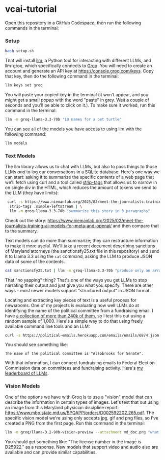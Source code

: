 # vcai-tutorial

Open this repository in a GitHub Codespace, then run the following commands in the terminal:

### Setup

```bash
bash setup.sh
```

That will install [llm](https://llm.datasette.io/en/stable/), a Python tool for interacting with different LLMs, and llm-groq, which specifically connects to [Groq](https://groq.com/). You will need to create an account and generate an API key at https://console.groq.com/keys. Copy that key, then do the following command in the terminal:

```bash
llm keys set groq
```

You will paste your copied key in the terminal (it won't appear, and you might get a small popup with the word "paste" in grey. Wait a couple of seconds and you'll be able to click on it.). To make sure it worked, run this command in the terminal:

```bash
llm -m groq-llama-3.3-70b "10 names for a pet turtle"
```

You can see all of the models you have access to using llm with the following command:

```bash
llm models
```

### Text Models

The llm library allows us to chat with LLMs, but also to pass things to those LLMs _and_ to log our conversations in a SQLite database. Here's one way we can start: asking it to summarize the specific contents of a web page that we'll fetch using curl and a tool called [strip-tags](https://github.com/simonw/strip-tags) that allows us to narrow in on single div in the HTML, which reduces the amount of tokens we send to the LLM (they have limits):

```bash
 curl -s https://www.niemanlab.org/2025/02/meet-the-journalists-training-ai-models-for-meta-and-openai/ | \
  strip-tags .simple-leftstream | \
  llm -m groq-llama-3.3-70b "summarize this story in 3 paragraphs"
```

Check out the story: https://www.niemanlab.org/2025/02/meet-the-journalists-training-ai-models-for-meta-and-openai/ and then compare that to the summary.

Text models can do more than summarize; they can restructure information to make it more useful. We'll take a recent document describing sanctions of Maryland attorneys (the sanctionsfy25.txt file in this repository) and send it to Llama 3.3 using the `cat` command, asking the LLM to produce JSON data of some of the contents.

```bash
cat sanctionsfy25.txt | llm -m groq-llama-3.3-70b "produce only an array of JSON objects based on the text with the following keys: name, sanction, date, description. The date should be in the yyyy-mm-dd format. No yapping." 
```

That "no yapping" thing? That's one of the ways you get LLMs to stop narrating their output and just give you what you specify. There are other ways - most newer models support "structured output" in JSON format.

Locating and extracting key pieces of text is a useful process for newsrooms. One of my projects is evaluating how well LLMs do at identifying the name of the political committee from a fundraising email. I have [a collection of more than 240k of them](https://political-emails.herokuapp.com/emails/emails), so I test this out using a random sample of 1,000. Here's a simple way to do that using freely available command line tools and an LLM:

```bash
curl -s https://political-emails.herokuapp.com/emails/emails/6874.json | jq -r '.rows[0][11]' | llm -m groq-llama-3.3-70b "Extract the name of the political committee from the disclaimer in this email body"
```

You should see something like:

```text
The name of the political committee is "Alsobrooks for Senate".
```

With that information, I can connect fundraising emails to Federal Election Commission data on committees and fundraising activity. Here's [my leaderboard of LLMs](https://thescoop.org/LLM-Extraction-Challenge/).

### Vision Models

One of the options we have with Groq is to use a "vision" model that can describe the information in certain types of images. Let's test that out using an image from this Maryland physician discipline report: https://www.mbp.state.md.us/BPQAPP/orders/D002592202.265.pdf. The specific vision model we're using only accepts jpg, gif and png files, so I've created a PNG from the first page. Run this command in the terminal:

```bash
llm -m groq/llama-3.2-90b-vision-preview --attachment md_doc.png "what is the license number from this image?"
```

You should get something like: "The license number in the image is D25922." as a response. New models that support video and audio also are available and can provide similar capabilities.

